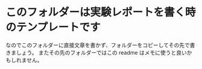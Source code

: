 
# このフォルダーは実験レポートを書く時のテンプレートです

なのでこのフォルダーに直接文章を書かず、フォルダーをコピーしてその先で書きましょう。
またその先のフォルダーではこの readme はメモに使うと良いかもしれません。
